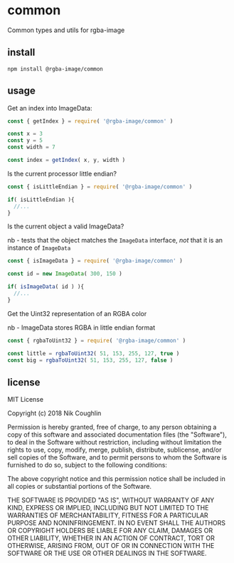 # common

 Common types and utils for rgba-image

## install

`npm install @rgba-image/common`

## usage

Get an index into ImageData:

```js
const { getIndex } = require( '@rgba-image/common' )

const x = 3
const y = 5
const width = 7

const index = getIndex( x, y, width )
```

Is the current processor little endian?

```js
const { isLittleEndian } = require( '@rgba-image/common' )

if( isLittleEndian ){
  //...
}
```

Is the current object a valid ImageData?

nb - tests that the object matches the `ImageData` interface, *not* that it is
an instance of `ImageData`

```js
const { isImageData } = require( '@rgba-image/common' )

const id = new ImageData( 300, 150 )

if( isImageData( id ) ){
  //...
}
```

Get the Uint32 representation of an RGBA color

nb - ImageData stores RGBA in little endian format

```js
const { rgbaToUint32 } = require( '@rgba-image/common' )

const little = rgbaToUint32( 51, 153, 255, 127, true )
const big = rgbaToUint32( 51, 153, 255, 127, false )
```

## license


MIT License

Copyright (c) 2018 Nik Coughlin

Permission is hereby granted, free of charge, to any person obtaining a copy
of this software and associated documentation files (the "Software"), to deal
in the Software without restriction, including without limitation the rights
to use, copy, modify, merge, publish, distribute, sublicense, and/or sell
copies of the Software, and to permit persons to whom the Software is
furnished to do so, subject to the following conditions:

The above copyright notice and this permission notice shall be included in all
copies or substantial portions of the Software.

THE SOFTWARE IS PROVIDED "AS IS", WITHOUT WARRANTY OF ANY KIND, EXPRESS OR
IMPLIED, INCLUDING BUT NOT LIMITED TO THE WARRANTIES OF MERCHANTABILITY,
FITNESS FOR A PARTICULAR PURPOSE AND NONINFRINGEMENT. IN NO EVENT SHALL THE
AUTHORS OR COPYRIGHT HOLDERS BE LIABLE FOR ANY CLAIM, DAMAGES OR OTHER
LIABILITY, WHETHER IN AN ACTION OF CONTRACT, TORT OR OTHERWISE, ARISING FROM,
OUT OF OR IN CONNECTION WITH THE SOFTWARE OR THE USE OR OTHER DEALINGS IN THE
SOFTWARE.